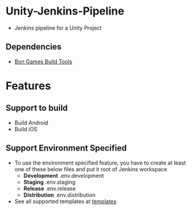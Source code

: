 # Unity-Jenkins-Pipeline
- Jenkins pipeline for a Unity Project

## Dependencies
- [Bon Games Build Tools](https://github.com/Bon-Games/Build-Tools)

# Features
## Support to build
- Build Android
- Build iOS

## Support Environment Specified
- To use the environment specified feature, you have to create at least one of these below files and put it root of Jenkins workspace
  - **Development** .env.development
  - **Staging** .env.staging
  - **Release** .env.release
  - **Distribution** .env.distribution
- See all supported templates at [templates](https://github.com/Bon-Games/Unity-Jenkins-Pipeline/tree/master/templates)
